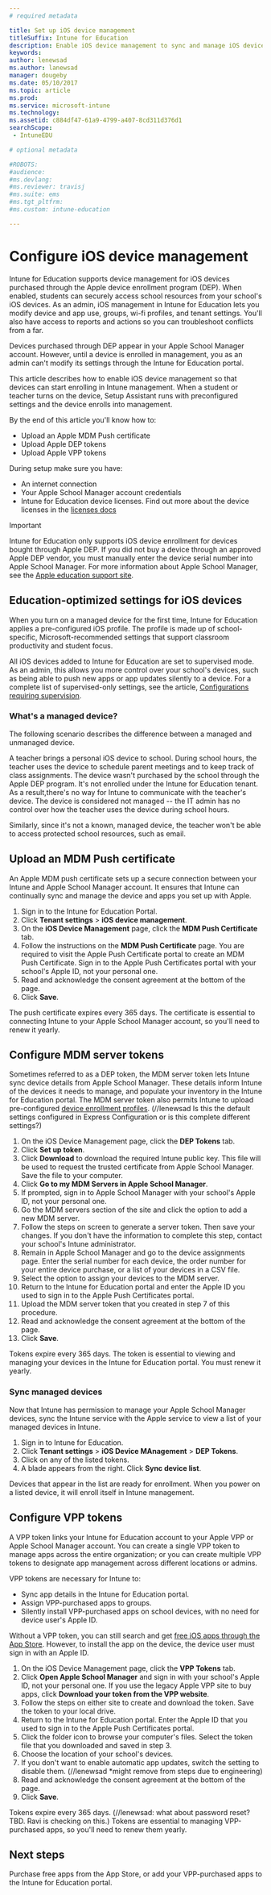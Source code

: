 ```yaml
---
# required metadata

title: Set up iOS device management
titleSuffix: Intune for Education
description: Enable iOS device management to sync and manage iOS devices from the Intune for Education portal.
keywords:
author: lenewsad
ms.author: lanewsad
manager: dougeby
ms.date: 05/10/2017
ms.topic: article
ms.prod:
ms.service: microsoft-intune
ms.technology:
ms.assetid: c884df47-61a9-4799-a407-8cd311d376d1
searchScope:
 - IntuneEDU

# optional metadata

#ROBOTS:
#audience:
#ms.devlang:
#ms.reviewer: travisj
#ms.suite: ems
#ms.tgt_pltfrm:
#ms.custom: intune-education

---
```


# Configure iOS device management 

Intune for Education supports device management for iOS devices purchased through the Apple device enrollment program (DEP). When enabled, students can securely access school resources from your school's iOS devices. As an admin, iOS management in Intune for Education lets you modify device and app use, groups, wi-fi profiles, and tenant settings. You'll also have access to reports and actions so you can troubleshoot conflicts from a far. 

Devices purchased through DEP appear in your Apple School Manager account. However, until a device is enrolled in management, you as an admin can't modify its settings through the Intune for Education portal. 

This article describes how to enable iOS device management so that devices can start enrolling in Intune management. When a student or teacher turns on the device, Setup Assistant runs with preconfigured settings and the device enrolls into management. 

By the end of this article you'll know how to:

* Upload an Apple MDM Push certificate
* Upload Apple DEP tokens
* Upload Apple VPP tokens

During setup make sure you have:
* An internet connection
* Your Apple School Manager account credentials
* Intune for Education device licenses. Find out more about the device licenses in the [licenses docs](https://docs.microsoft.com/intune/get-started/start-with-a-paid-subscription-to-microsoft-intune-step-4)

> [!IMPORTANT]
> Intune for Education only supports iOS device enrollment for devices bought through Apple DEP. If you did not buy a device through an approved Apple DEP vendor, you must manually enter the device serial number into Apple School Manager. For more information about Apple School Manager, see the [Apple education support site](https://support.apple.com/education).

## Education-optimized settings for iOS devices
When you turn on a managed device for the first time, Intune for Education applies a pre-configured iOS profile. The profile is made up of school-specific, Microsoft-recommended settings that support classroom productivity and student focus. 

All iOS devices added to Intune for Education are set to supervised mode. As an admin, this allows you more control over your school's devices, such as being able to push new apps or app updates silently to a device.  For a complete list of supervised-only settings, see the article, [Configurations requiring supervision](https://docs.microsoft.com/en-us/intune/device-restrictions-ios#configurations-requiring-supervision).


### What's a managed device?
The following scenario describes the difference between a managed and unmanaged device.

A teacher brings a personal iOS device to school. During school hours, the teacher uses the device to schedule parent meetings and to keep track of class assignments. The device wasn't purchased by the school through the Apple DEP program. It's not enrolled under the Intune for Education tenant. As a result,there's no way for Intune to communicate with the teacher's device. The device is considered not managed -- the IT admin has no control over how the teacher uses the device during school hours. 

Similarly, since it's not a known, managed device, the teacher won't be able to access protected school resources, such as email.


## Upload an MDM Push certificate
An Apple MDM push certificate sets up a secure connection between your Intune and Apple School Manager account. It ensures that Intune can continually sync and manage the device and apps you set up with Apple. 

1. Sign in to the Intune for Education Portal.
2. Click **Tenant settings** > **iOS device management**.
3. On the **iOS Device Management** page, click the **MDM Push Certificate** tab.
4. Follow the instructions on the **MDM Push Certificate** page. You are required to visit the Apple Push Certificate portal to create an MDM Push Certificate. Sign in to the Apple Push Certificates portal with your school's Apple ID, not your personal one.
5. Read and acknowledge the consent agreement at the bottom of the page.
6. Click **Save**.

The push certificate expires every 365 days. The certificate is essential to connecting Intune to your Apple School Manager account, so you'll need to renew it yearly. <link to article>

## Configure MDM server tokens
Sometimes referred to as a DEP token, the MDM server token lets Intune sync device details from Apple School Manager. These details inform Intune of the devices it needs to manage, and populate your inventory in the Intune for Education portal. The MDM server token also permits Intune to upload pre-configured [device enrollment profiles](edu-settings-ios.md). (//lenewsad Is this the default settings configured in Express Configuration or is this complete different settings?)

1. On the iOS Device Management page, click the **DEP Tokens** tab.
2. Click **Set up token**.
3. Click **Download** to download the required Intune public key. This file will be used to request the trusted certificate from Apple School Manager. Save the file to your computer.
4. Click **Go to my MDM Servers in Apple School Manager**. 
5. If prompted, sign in to Apple School Manager with your school's Apple ID, not your personal one. 
6. Go the MDM servers section of the site and click the option to add a new MDM server.
7. Follow the steps on screen to generate a server token. Then save your changes. If you don't have the information to complete this step, contact your school's Intune administrator. 
8. Remain in Apple School Manager and go to the device assignments page. Enter the serial number for each device, the order number for your entire device purchase, or a list of your devices in a CSV file. 
9. Select the option to assign your devices to the MDM server.
10. Return to the Intune for Education portal and enter the Apple ID you used to sign in to the Apple Push Certificates portal.
11. Upload the MDM server token that you created in step 7 of this procedure. 
12. Read and acknowledge the consent agreement at the bottom of the page.
13. Click **Save**.

Tokens expire every 365 days. The token is essential to viewing and managing your devices in the Intune for Education portal. You must renew it yearly. <link to article>

### Sync managed devices
Now that Intune has permission to manage your Apple School Manager devices, sync the Intune service with the Apple service to view a list of your managed devices in Intune.
1. Sign in to Intune for Education.
2. Click **Tenant settings** > **iOS Device MAnagement** > **DEP Tokens**.
3. Click on any of the listed tokens.
4. A blade appears from the right. Click **Sync device list**. 

Devices that appear in the list are ready for enrollment. When you power on a listed device, it will enroll itself in Intune management.

## Configure VPP tokens

 A VPP token links your Intune for Education account to your Apple VPP or Apple School Manager account. You can create a single VPP token to manage apps across the entire organization; or you can create multiple VPP tokens to designate app management across different locations or admins.  

VPP tokens are necessary for Intune to:  
* Sync app details in the Intune for Education portal.
* Assign VPP-purchased apps to groups.
* Silently install VPP-purchased apps on school devices, with no need for device user's Apple ID.

Without a VPP token, you can still search and get [free iOS apps through the App Store](add-apps-ios.md). However, to install the app on the device, the device user must sign in with an Apple ID. 

1. On the iOS Device Management page, click the **VPP Tokens** tab.
2. Click **Open Apple School Manager** and sign in with your school's Apple ID, not your personal one. If you use the legacy Apple VPP site to buy apps, click **Download your token from the VPP website**. 
3. Follow the steps on either site to create and download the token. Save the token to your local drive.
4. Return to the Intune for Education portal. Enter the Apple ID that you used to sign in to the Apple Push Certificates portal.
5. Click the folder icon to browse your computer's files. Select the token file that you downloaded and saved in step 3.
6. Choose the location of your school's devices.
7. If you don't want to enable automatic app updates, switch the setting to disable them.  (//lenewsad *might remove from steps due to engineering)
8. Read and acknowledge the consent agreement at the bottom of the page.
9. Click **Save**.

Tokens expire every 365 days. (//lenewsad: what about password reset? TBD. Ravi is checking on this.) Tokens are essential to managing VPP-purchased apps, so you'll need to renew them yearly. <link to article>

## Next steps
Purchase free apps from the App Store, or add your VPP-purchased apps to the Intune for Education portal.

